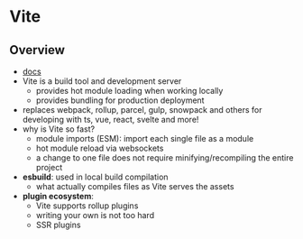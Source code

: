 # Vite

## Overview
* [docs](https://vitejs.dev/guide/)
* Vite is a build tool and development server
	- provides hot module loading when working locally
	- provides bundling for production deployment
* replaces webpack, rollup, parcel, gulp, snowpack and others for developing with ts, vue, react, svelte and more!
* why is Vite so fast?
	- module imports (ESM): import each single file as a module
	- hot module reload via websockets
	- a change to one file does not require minifying/recompiling the entire project
* **esbuild**: used in local build compilation
	- what actually compiles files as Vite serves the assets
* **plugin ecosystem**:
	- Vite supports rollup plugins
	- writing your own is not too hard
	- SSR plugins
